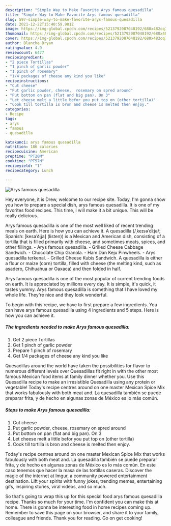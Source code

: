 ```yaml
---
description: "Simple Way to Make Favorite Arys famous quesadilla"
title: "Simple Way to Make Favorite Arys famous quesadilla"
slug: 597-simple-way-to-make-favorite-arys-famous-quesadilla
date: 2021-12-22T15:40:59.901Z
image: https://img-global.cpcdn.com/recipes/5213792087048192/680x482cq70/arys-famous-quesadilla-recipe-main-photo.jpg
thumbnail: https://img-global.cpcdn.com/recipes/5213792087048192/680x482cq70/arys-famous-quesadilla-recipe-main-photo.jpg
cover: https://img-global.cpcdn.com/recipes/5213792087048192/680x482cq70/arys-famous-quesadilla-recipe-main-photo.jpg
author: Blanche Bryan
ratingvalue: 4.9
reviewcount: 6477
recipeingredient:
- "2 piece Tortillas"
- "1 pinch of garlic powder"
- "1 pinch of rosemary"
- "1/4 packages of cheese any kind you like"
recipeinstructions:
- "Cut cheese"
- "Put garlic powder, cheese,  rosemary on spred around"
- "Put bottom on pan (flat and big pan). On 3"
- "Let cheese melt a little befor you put top on (other tortilla)"
- "Cook till tortilla is bron and cheese is melted then enjoy."
categories:
- Recipe
tags:
- arys
- famous
- quesadilla

katakunci: arys famous quesadilla 
nutrition: 186 calories
recipecuisine: American
preptime: "PT20M"
cooktime: "PT57M"
recipeyield: "1"
recipecategory: Lunch

---
```



![Arys famous quesadilla](https://img-global.cpcdn.com/recipes/5213792087048192/680x482cq70/arys-famous-quesadilla-recipe-main-photo.jpg)

Hey everyone, it is Drew, welcome to our recipe site. Today, I'm gonna show you how to prepare a special dish, arys famous quesadilla. It is one of my favorites food recipes. This time, I will make it a bit unique. This will be really delicious.

Arys famous quesadilla is one of the most well liked of recent trending meals on earth. Here is how you can achieve it. A quesadilla (/ˌkeɪsəˈdiːjə/; Spanish: [kesaˈðiʝa] (listen)) is a Mexican and American dish, consisting of a tortilla that is filled primarily with cheese, and sometimes meats, spices, and other fillings. - Arys famous quesadilla. - Grilled Cheese Cabbage Sandwich. - Chocolate Chip Granola. - Ham Dan Keju Pinwheels. - Arys quesadilla terkenal. - Grilled Cheese Kubis Sandwich. A quesadilla is either a flour or maize (corn) tortilla, filled with cheese (the melting kind, such as asadero, Chihuahua or Oaxaca) and then folded in half.

Arys famous quesadilla is one of the most popular of current trending foods on earth. It is appreciated by millions every day. It is simple, it's quick, it tastes yummy. Arys famous quesadilla is something that I have loved my whole life. They're nice and they look wonderful.


To begin with this recipe, we have to first prepare a few ingredients. You can have arys famous quesadilla using 4 ingredients and 5 steps. Here is how you can achieve it.

<!--inarticleads1-->

##### The ingredients needed to make Arys famous quesadilla:

1. Get 2 piece Tortillas
1. Get 1 pinch of garlic powder
1. Prepare 1 pinch of rosemary
1. Get 1/4 packages of cheese any kind you like


Quesadillas around the world have taken the possibilities for flavor to numerous different levels over Quesadillas fit right in with the other most famous Mexican food items at family dinner whether you. Use this Quesadilla recipe to make an irresistible Quesadilla using any protein or vegetable! Today&#39;s recipe centres around on one master Mexican Spice Mix that works fabulously with both meat and. La quesadilla también se puede preparar frita, y de hecho en algunas zonas de México es lo más común. 

<!--inarticleads2-->

##### Steps to make Arys famous quesadilla:

1. Cut cheese
1. Put garlic powder, cheese,  rosemary on spred around
1. Put bottom on pan (flat and big pan). On 3
1. Let cheese melt a little befor you put top on (other tortilla)
1. Cook till tortilla is bron and cheese is melted then enjoy.


Today&#39;s recipe centres around on one master Mexican Spice Mix that works fabulously with both meat and. La quesadilla también se puede preparar frita, y de hecho en algunas zonas de México es lo más común. En este caso tenemos que hacer la masa de las tortillas caseras. Discover the magic of the internet at Imgur, a community powered entertainment destination. Lift your spirits with funny jokes, trending memes, entertaining gifs, inspiring stories, viral videos, and so much. 

So that's going to wrap this up for this special food arys famous quesadilla recipe. Thanks so much for your time. I'm confident you can make this at home. There is gonna be interesting food in home recipes coming up. Remember to save this page on your browser, and share it to your family, colleague and friends. Thank you for reading. Go on get cooking!
